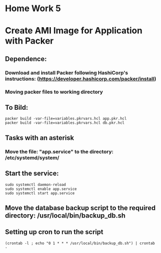 # Home Work 5

# Create AMI Image for Application with Packer

## Dependence:
### Download and install Packer following HashiCorp's instructions: (https://developer.hashicorp.com/packer/install)
### Moving packer files to working directory

## To Bild:

```
packer build -var-file=variables.pkrvars.hcl app.pkr.hcl
packer build -var-file=variables.pkrvars.hcl db.pkr.hcl
```


## Tasks with an asterisk

### Move the file: "app.service" to the directory: /etc/systemd/system/ 
## Start the service:

```
sudo systemctl daemon-reload
sudo systemctl enable app.service
sudo systemctl start app.service
```
## Move the database backup script to the required directory: /usr/local/bin/backup_db.sh

## Setting up cron to run the script

```
(crontab -l ; echo "0 1 * * * /usr/local/bin/backup_db.sh") | crontab -
```
